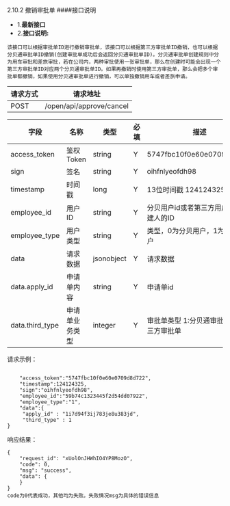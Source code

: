 2.10.2 撤销审批单
####接口说明
- 1.**最新接口**
- 2.**接口说明:**

```
该接口可以根据审批单ID进行撤销审批单，该接口可以根据第三方审批单ID撤销，也可以根据分贝通审批单ID撤销(创建审批单成功后会返回分贝通审批单ID)。分贝通审批单创建规则中分为用车审批和差旅审批，若在公司内，两种审批使用一张审批单，那么在创建时可能会出现一个第三方审批单ID对应两个分贝通审批单ID。如果再撤销时使用第三方审批单，那么会把多个审批单都撤销，如果使用分贝通审批单进行撤销，可以单独撤销用车或者差旅申请。

```


 请求方式|请求地址 
 ---|--- 
POST|/open/api/approve/cancel 



 字段 | 名称 | 类型 | 必填 | 描述 
 --- | --- | --- | --- | --- 
 access\_token | 鉴权Token | string | Y |5747fbc10f0e60e0709d8d722 
 sign | 签名 | string | Y | oihfnlyeofdh98 
 timestamp | 时间戳 | long | Y | 13位时间戳  1241243250000 
 employee\_id | 用户ID | string | Y | 分贝用户id或者第三方用户id,为创建人的ID
 employee\_type | 用户类型 | string | Y |  类型，0为分贝用户，1为第三方用户 
 data |  请求数据 | jsonobject | Y |请求数据
 data.apply_id | 申请单内容 | string | Y|申请单id
 data.third_type| 申请单业务类型 | integer | Y | 审批单类型 1:分贝通审批单 2:第三方审批单


请求示例：

```

    "access_token":"5747fbc10f0e60e0709d8d722",
    "timestamp":124124325,
    "sign":"oihfnlyeofdh98",
    "employee_id":"59b74c1323445f2d54dd07922",
    "employee_type":"1",
    "data":{            
     "apply_id" : "1i7d94f3ij783je8u383jd",
     "third_type" : 1 
}

```

响应结果：

```
{
    "request_id": "xUolOnJHWhIO4YP8MozO",
    "code": 0,
    "msg": "success",
    "data": {      
    }
}
code为0代表成功，其他均为失败。失败情况msg为具体的错误信息

```



